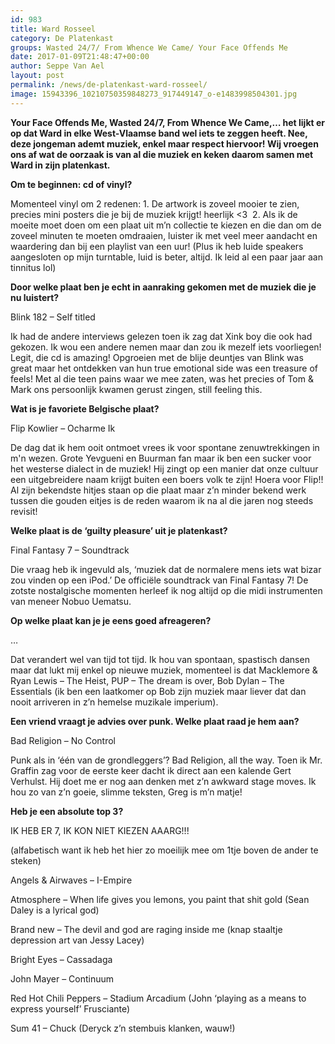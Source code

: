 ```yaml
---
id: 983
title: Ward Rosseel 
category: De Platenkast
groups: Wasted 24/7/ From Whence We Came/ Your Face Offends Me
date: 2017-01-09T21:48:47+00:00
author: Seppe Van Ael
layout: post
permalink: /news/de-platenkast-ward-rosseel/
image: 15943396_10210750359848273_917449147_o-e1483998504301.jpg
---
```

**Your Face Offends Me, Wasted 24/7, From Whence We Came,&#8230; het lijkt er op dat Ward in elke West-Vlaamse band wel iets te zeggen heeft. Nee, deze jongeman ademt muziek, enkel maar respect hiervoor! Wij vroegen ons af wat de oorzaak is van al die muziek en keken daarom samen met Ward in zijn platenkast.**

**Om te beginnen: cd of vinyl?**

Momenteel vinyl om 2 redenen: 1. De artwork is zoveel mooier te zien, precies mini posters die je bij de muziek krijgt! heerlijk <3  2. Als ik de moeite moet doen om een plaat uit m’n collectie te kiezen en die dan om de zoveel minuten te moeten omdraaien, luister ik met veel meer aandacht en waardering dan bij een playlist van een uur! (Plus ik heb luide speakers aangesloten op mijn turntable, luid is beter, altijd. Ik leid al een paar jaar aan tinnitus lol)

**Door welke plaat ben je echt in aanraking gekomen met de muziek die je nu luistert?**

Blink 182 – Self titled

Ik had de andere interviews gelezen toen ik zag dat Xink boy die ook had gekozen. Ik wou een andere nemen maar dan zou ik mezelf iets voorliegen! Legit, die cd is amazing! Opgroeien met de blije deuntjes van Blink was great maar het ontdekken van hun true emotional side was een treasure of feels! Met al die teen pains waar we mee zaten, was het precies of Tom & Mark ons persoonlijk kwamen gerust zingen, still feeling this.

**Wat is je favoriete Belgische plaat?**

Flip Kowlier – Ocharme Ik

De dag dat ik hem ooit ontmoet vrees ik voor spontane zenuwtrekkingen in m'n wezen. Grote Yevgueni en Buurman fan maar ik ben een sucker voor het westerse dialect in de muziek! Hij zingt op een manier dat onze cultuur een uitgebreidere naam krijgt buiten een boers volk te zijn! Hoera voor Flip!! Al zijn bekendste hitjes staan op die plaat maar z’n minder bekend werk tussen die gouden eitjes is de reden waarom ik na al die jaren nog steeds revisit!

**Welke plaat is de ‘guilty pleasure’ uit je platenkast?**

Final Fantasy 7 – Soundtrack

Die vraag heb ik ingevuld als, ‘muziek dat de normalere mens iets wat bizar zou vinden op een iPod.’ De officiële soundtrack van Final Fantasy 7! De zotste nostalgische momenten herleef ik nog altijd op die midi instrumenten van meneer Nobuo Uematsu.

**Op welke plaat kan je je eens goed afreageren?**

&#8230;

Dat verandert wel van tijd tot tijd. Ik hou van spontaan, spastisch dansen maar dat lukt mij enkel op nieuwe muziek, momenteel is dat Macklemore & Ryan Lewis – The Heist, PUP – The dream is over, Bob Dylan – The Essentials (ik ben een laatkomer op Bob zijn muziek maar liever dat dan nooit arriveren in z’n hemelse muzikale imperium).

**Een vriend vraagt je advies over punk. Welke plaat raad je hem aan?**

Bad Religion – No Control

Punk als in ‘één van de grondleggers’? Bad Religion, all the way. Toen ik Mr. Graffin zag voor de eerste keer dacht ik direct aan een kalende Gert Verhulst. Hij doet me er nog aan denken met z’n awkward stage moves. Ik hou zo van z’n goeie, slimme teksten, Greg is m’n matje!

**Heb je een absolute top 3?**

IK HEB ER 7, IK KON NIET KIEZEN AAARG!!!

(alfabetisch want ik heb het hier zo moeilijk mee om 1tje boven de ander te steken)

Angels & Airwaves – I-Empire

Atmosphere – When life gives you lemons, you paint that shit gold (Sean Daley is a lyrical god)

Brand new – The devil and god are raging inside me (knap staaltje depression art van Jessy Lacey)

Bright Eyes – Cassadaga

John Mayer – Continuum

Red Hot Chili Peppers – Stadium Arcadium (John ‘playing as a means to express yourself’ Frusciante)

Sum 41 – Chuck (Deryck z’n stembuis klanken, wauw!)

&nbsp;